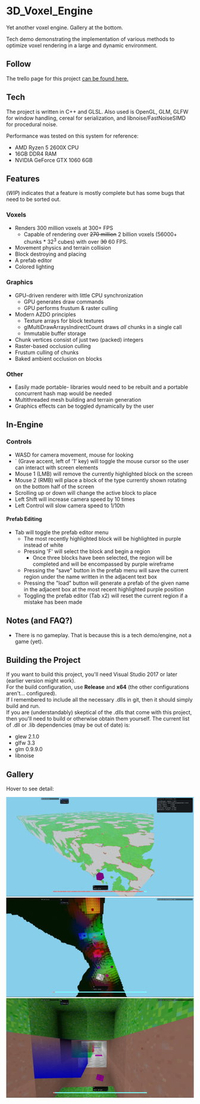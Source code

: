 # 3D_Voxel_Engine
Yet another voxel engine. Gallery at the bottom.

Tech demo demonstrating the implementation of various methods to optimize voxel rendering in a large and dynamic environment.

## Follow
The trello page for this project [can be found here.](https://trello.com/b/4Ns9jfZc/voxel-engine)

## Tech
The project is written in C++ and GLSL. Also used is OpenGL, GLM, GLFW for window handling, cereal for serialization, and libnoise/FastNoiseSIMD for procedural noise.  

Performance was tested on this system for reference:
- AMD Ryzen 5 2600X CPU
- 16GB DDR4 RAM
- NVIDIA GeForce GTX 1060 6GB

## Features
(*WIP*) indicates that a feature is mostly complete but has some bugs that need to be sorted out. 
### Voxels
- Renders 300 million voxels at 300+ FPS
  - Capable of rendering over ~~270 million~~ 2 billion voxels (56000+ chunks \* 32<sup>3</sup> cubes) with over ~~30~~ 60 FPS.
- Movement physics and terrain collision
- Block destroying and placing
- A prefab editor
- Colored lighting

### Graphics
- GPU-driven renderer with little CPU synchronization
  - GPU generates draw commands
  - GPU performs frustum & raster culling
- Modern AZDO principles
  - Texture arrays for block textures
  - glMultiDrawArraysIndirectCount draws *all* chunks in a single call
  - Immutable buffer storage
- Chunk vertices consist of just two (packed) integers
- Raster-based occlusion culling
- Frustum culling of chunks
- Baked ambient occlusion on blocks

### Other
- Easily made portable- libraries would need to be rebuilt and a portable concurrent hash map would be needed
- Multithreaded mesh building and terrain generation
- Graphics effects can be toggled dynamically by the user

## In-Engine
### Controls
- WASD for camera movement, mouse for looking
- \` (Grave accent, left of '1' key) will toggle the mouse cursor so the user can interact with screen elements
- Mouse 1 (LMB) will remove the currently highlighted block on the screen
- Mouse 2 (RMB) will place a block of the type currently shown rotating on the bottom half of the screen
- Scrolling up or down will change the active block to place
- Left Shift will increase camera speed by 10 times
- Left Control will slow camera speed to 1/10th

#### Prefab Editing
- Tab will toggle the prefab editor menu
  - The most recently highlighted block will be highlighted in purple instead of white
  - Pressing 'F' will select the block and begin a region
    - Once three blocks have been selected, the region will be completed and will be encompassed by purple wireframe
  - Pressing the "save" button in the prefab menu will save the current region under the name written in the adjacent text box
  - Pressing the "load" button will generate a prefab of the given name in the adjacent box at the most recent highlighted purple position
  - Toggling the prefab editor (Tab x2) will reset the current region if a mistake has been made

## Notes (and FAQ?)
- There is no gameplay. That is because this is a tech demo/engine, not a game (yet).

## Building the Project
If you want to build this project, you'll need Visual Studio 2017 or later (earlier version might work).  
For the build configuration, use **Release** and **x64** (the other configurations aren't... configured).  
If I remembered to include all the necessary .dlls in git, then it should simply build and run.  
If you are (understandably) skeptical of the .dlls that come with this project, then you'll need to build or otherwise obtain them yourself. The current list of .dll or .lib dependencies (may be out of date) is:  
- glew 2.1.0
- glfw 3.3
- glm 0.9.9.0
- libnoise

## Gallery
Hover to see detail:

![Long](Images/long_render02.png "Distant terrain")
![Lights](Images/lights01.png "RGB lighting and light mixing")
![Dither](Images/dithering01.png "Dithering transparency")
